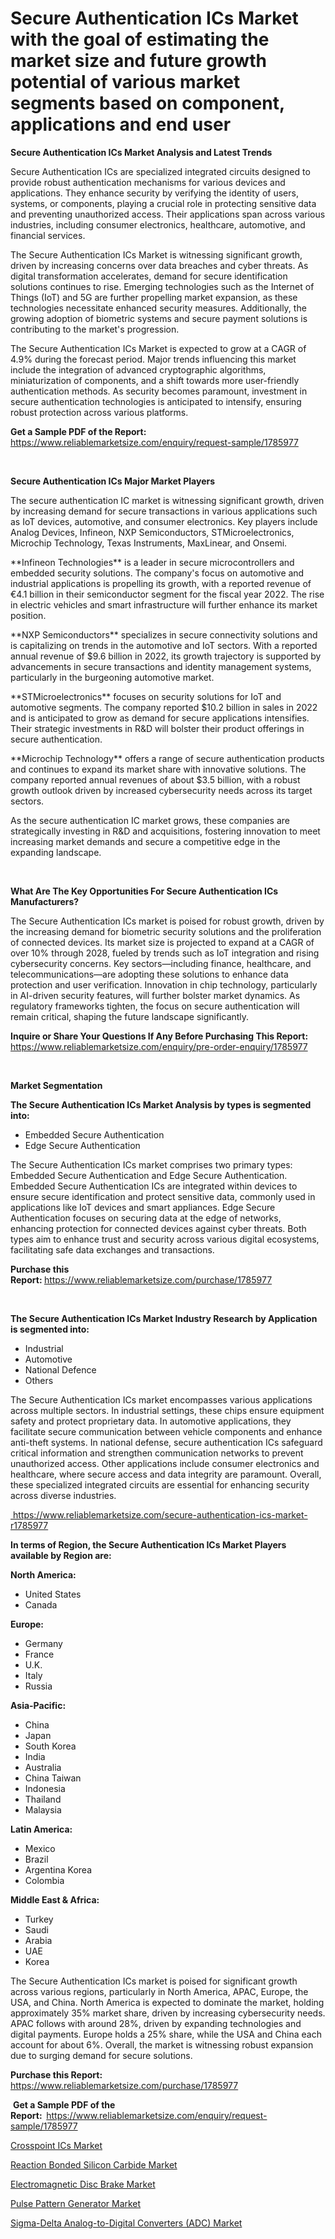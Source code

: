 <p><h1>Secure Authentication ICs Market with the goal of estimating the market size and future growth potential of various market segments based on component, applications and end user</h1></p><p><strong>Secure Authentication ICs Market Analysis and Latest Trends</strong></p>
<p><p>Secure Authentication ICs are specialized integrated circuits designed to provide robust authentication mechanisms for various devices and applications. They enhance security by verifying the identity of users, systems, or components, playing a crucial role in protecting sensitive data and preventing unauthorized access. Their applications span across various industries, including consumer electronics, healthcare, automotive, and financial services.</p><p>The Secure Authentication ICs Market is witnessing significant growth, driven by increasing concerns over data breaches and cyber threats. As digital transformation accelerates, demand for secure identification solutions continues to rise. Emerging technologies such as the Internet of Things (IoT) and 5G are further propelling market expansion, as these technologies necessitate enhanced security measures. Additionally, the growing adoption of biometric systems and secure payment solutions is contributing to the market's progression.</p><p>The Secure Authentication ICs Market is expected to grow at a CAGR of 4.9% during the forecast period. Major trends influencing this market include the integration of advanced cryptographic algorithms, miniaturization of components, and a shift towards more user-friendly authentication methods. As security becomes paramount, investment in secure authentication technologies is anticipated to intensify, ensuring robust protection across various platforms.</p></p>
<p><strong>Get a Sample PDF of the Report:&nbsp;</strong> <a href="https://www.reliablemarketsize.com/enquiry/request-sample/1785977?utm_campaign=1127&utm_medium=2&utm_source=Github&utm_content=ia&utm_term=09102024&utm_id=secure-authentication-ics">https://www.reliablemarketsize.com/enquiry/request-sample/1785977</a></p>
<p>&nbsp;</p>
<p><strong>Secure Authentication ICs Major Market Players</strong></p>
<p><p>The secure authentication IC market is witnessing significant growth, driven by increasing demand for secure transactions in various applications such as IoT devices, automotive, and consumer electronics. Key players include Analog Devices, Infineon, NXP Semiconductors, STMicroelectronics, Microchip Technology, Texas Instruments, MaxLinear, and Onsemi.</p><p>**Infineon Technologies** is a leader in secure microcontrollers and embedded security solutions. The company's focus on automotive and industrial applications is propelling its growth, with a reported revenue of €4.1 billion in their semiconductor segment for the fiscal year 2022. The rise in electric vehicles and smart infrastructure will further enhance its market position.</p><p>**NXP Semiconductors** specializes in secure connectivity solutions and is capitalizing on trends in the automotive and IoT sectors. With a reported annual revenue of $9.6 billion in 2022, its growth trajectory is supported by advancements in secure transactions and identity management systems, particularly in the burgeoning automotive market.</p><p>**STMicroelectronics** focuses on security solutions for IoT and automotive segments. The company reported $10.2 billion in sales in 2022 and is anticipated to grow as demand for secure applications intensifies. Their strategic investments in R&D will bolster their product offerings in secure authentication.</p><p>**Microchip Technology** offers a range of secure authentication products and continues to expand its market share with innovative solutions. The company reported annual revenues of about $3.5 billion, with a robust growth outlook driven by increased cybersecurity needs across its target sectors.</p><p>As the secure authentication IC market grows, these companies are strategically investing in R&D and acquisitions, fostering innovation to meet increasing market demands and secure a competitive edge in the expanding landscape.</p></p>
<p>&nbsp;</p>
<p><strong>What Are The Key Opportunities For Secure Authentication ICs Manufacturers?</strong></p>
<p><p>The Secure Authentication ICs market is poised for robust growth, driven by the increasing demand for biometric security solutions and the proliferation of connected devices. Its market size is projected to expand at a CAGR of over 10% through 2028, fueled by trends such as IoT integration and rising cybersecurity concerns. Key sectors—including finance, healthcare, and telecommunications—are adopting these solutions to enhance data protection and user verification. Innovation in chip technology, particularly in AI-driven security features, will further bolster market dynamics. As regulatory frameworks tighten, the focus on secure authentication will remain critical, shaping the future landscape significantly.</p></p>
<p><strong>Inquire or Share Your Questions If Any Before Purchasing This Report:</strong> <a href="https://www.reliablemarketsize.com/enquiry/pre-order-enquiry/1785977?utm_campaign=1127&utm_medium=2&utm_source=Github&utm_content=ia&utm_term=09102024&utm_id=secure-authentication-ics">https://www.reliablemarketsize.com/enquiry/pre-order-enquiry/1785977</a></p>
<p>&nbsp;</p>
<p><strong>Market Segmentation</strong></p>
<p><strong>The Secure Authentication ICs Market Analysis by types is segmented into:</strong></p>
<p><ul><li>Embedded Secure Authentication</li><li>Edge Secure Authentication</li></ul></p>
<p><p>The Secure Authentication ICs market comprises two primary types: Embedded Secure Authentication and Edge Secure Authentication. Embedded Secure Authentication ICs are integrated within devices to ensure secure identification and protect sensitive data, commonly used in applications like IoT devices and smart appliances. Edge Secure Authentication focuses on securing data at the edge of networks, enhancing protection for connected devices against cyber threats. Both types aim to enhance trust and security across various digital ecosystems, facilitating safe data exchanges and transactions.</p></p>
<p><strong>Purchase this Report:&nbsp;</strong><a href="https://www.reliablemarketsize.com/purchase/1785977?utm_campaign=1127&utm_medium=2&utm_source=Github&utm_content=ia&utm_term=09102024&utm_id=secure-authentication-ics">https://www.reliablemarketsize.com/purchase/1785977</a></p>
<p>&nbsp;</p>
<p><strong>The Secure Authentication ICs Market Industry Research by Application is segmented into:</strong></p>
<p><ul><li>Industrial</li><li>Automotive</li><li>National Defence</li><li>Others</li></ul></p>
<p><p>The Secure Authentication ICs market encompasses various applications across multiple sectors. In industrial settings, these chips ensure equipment safety and protect proprietary data. In automotive applications, they facilitate secure communication between vehicle components and enhance anti-theft systems. In national defense, secure authentication ICs safeguard critical information and strengthen communication networks to prevent unauthorized access. Other applications include consumer electronics and healthcare, where secure access and data integrity are paramount. Overall, these specialized integrated circuits are essential for enhancing security across diverse industries.</p></p>
<p><a href="https://www.reliablemarketsize.com/secure-authentication-ics-market-r1785977?utm_campaign=1127&utm_medium=2&utm_source=Github&utm_content=ia&utm_term=09102024&utm_id=secure-authentication-ics">&nbsp;https://www.reliablemarketsize.com/secure-authentication-ics-market-r1785977</a></p>
<p><strong>In terms of Region, the Secure Authentication ICs Market Players available by Region are:</strong></p>
<p>
    <p> <strong> North America: </strong>
        <ul>
            <li>United States</li>
            <li>Canada</li>
        </ul>
        </p> 
    <p> <strong> Europe: </strong>
        <ul>
            <li>Germany</li>
            <li>France</li>
            <li>U.K.</li>
            <li>Italy</li>
            <li>Russia</li>
        </ul>
        </p> 
    <p> <strong> Asia-Pacific: </strong>
        <ul>
            <li>China</li>
            <li>Japan</li>
            <li>South Korea</li>
            <li>India</li>
            <li>Australia</li>
            <li>China Taiwan</li>
            <li>Indonesia</li>
            <li>Thailand</li>
            <li>Malaysia</li>
        </ul>
        </p> 
    <p> <strong> Latin America: </strong>
        <ul>
            <li>Mexico</li>
            <li>Brazil</li>
            <li>Argentina Korea</li>
            <li>Colombia</li>
        </ul>
        </p> 
    <p> <strong> Middle East & Africa: </strong>
        <ul>
            <li>Turkey</li>
            <li>Saudi</li>
            <li>Arabia</li>
            <li>UAE</li>
            <li>Korea</li>
        </ul>
    </p>
    </p>
<p><p>The Secure Authentication ICs market is poised for significant growth across various regions, particularly in North America, APAC, Europe, the USA, and China. North America is expected to dominate the market, holding approximately 35% market share, driven by increasing cybersecurity needs. APAC follows with around 28%, driven by expanding technologies and digital payments. Europe holds a 25% share, while the USA and China each account for about 6%. Overall, the market is witnessing robust expansion due to surging demand for secure solutions.</p></p>
<p><strong>Purchase this Report: </strong><a href="https://www.reliablemarketsize.com/purchase/1785977?utm_campaign=1127&utm_medium=2&utm_source=Github&utm_content=ia&utm_term=09102024&utm_id=secure-authentication-ics">https://www.reliablemarketsize.com/purchase/1785977</a></p>
<p>&nbsp;<strong>Get a Sample PDF of the Report:&nbsp;&nbsp;</strong><a href="https://www.reliablemarketsize.com/enquiry/request-sample/1785977?utm_campaign=1127&utm_medium=2&utm_source=Github&utm_content=ia&utm_term=09102024&utm_id=secure-authentication-ics">https://www.reliablemarketsize.com/enquiry/request-sample/1785977</a></p>
<p><strong></strong></p>
<p><p><a href="https://github.com/goreromjue5f/Market-Research-Report-List-1/blob/main/crosspoint-ics-market.md?utm_campaign=1127&utm_medium=2&utm_source=Github&utm_content=ia&utm_term=09102024&utm_id=secure-authentication-ics">Crosspoint ICs Market</a></p><p><a href="https://www.linkedin.com/pulse/reaction-bonded-silicon-carbide-market2024-2031-industry-w5lnf?utm_campaign=1127&utm_medium=2&utm_source=Github&utm_content=ia&utm_term=09102024&utm_id=secure-authentication-ics">Reaction Bonded Silicon Carbide Market</a></p><p><a href="https://www.linkedin.com/pulse/electromagnetic-disc-brake-market-emerging-trends-future-9nbfe?utm_campaign=1127&utm_medium=2&utm_source=Github&utm_content=ia&utm_term=09102024&utm_id=secure-authentication-ics">Electromagnetic Disc Brake Market</a></p><p><a href="https://www.linkedin.com/pulse/market-dynamics-future-trends-global-pulse-pattern-generator-tvmpf?trackingId=DInCyMtgR3aFPuKYiJCb%2FQ%3D%3D&utm_campaign=1127&utm_medium=2&utm_source=Github&utm_content=ia&utm_term=09102024&utm_id=secure-authentication-ics">Pulse Pattern Generator Market</a></p><p><a href="https://github.com/orpinfbtimus3/Market-Research-Report-List-1/blob/main/sigma-delta-analog-to-digital-converters-adc-market.md?utm_campaign=1127&utm_medium=2&utm_source=Github&utm_content=ia&utm_term=09102024&utm_id=secure-authentication-ics">Sigma-Delta Analog-to-Digital Converters (ADC) Market</a></p></p>